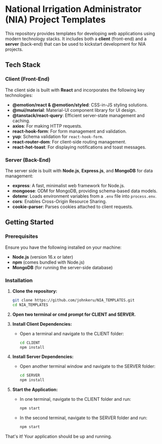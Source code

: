 # National Irrigation Administrator (NIA) Project Templates

This repository provides templates for developing web applications using modern technology stacks. It includes both a **client** (front-end) and a **server** (back-end) that can be used to kickstart development for NIA projects.

## Tech Stack

### Client (Front-End)
The client side is built with **React** and incorporates the following key technologies:
- **@emotion/react & @emotion/styled**: CSS-in-JS styling solutions.
- **@mui/material**: Material-UI component library for UI design.
- **@tanstack/react-query**: Efficient server-state management and caching.
- **axios**: For making HTTP requests.
- **react-hook-form**: For form management and validation.
- **yup**: Schema validation for `react-hook-form`.
- **react-router-dom**: For client-side routing management.
- **react-hot-toast**: For displaying notifications and toast messages.

### Server (Back-End)
The server side is built with **Node.js**, **Express.js**, and **MongoDB** for data management:
- **express**: A fast, minimalist web framework for Node.js.
- **mongoose**: ODM for MongoDB, providing schema-based data models.
- **dotenv**: Loads environment variables from a `.env` file into `process.env`.
- **cors**: Enables Cross-Origin Resource Sharing.
- **cookie-parser**: Parses cookies attached to client requests.

## Getting Started

### Prerequisites
Ensure you have the following installed on your machine:
- **Node.js** (version 16.x or later)
- **npm** (comes bundled with Node.js)
- **MongoDB** (for running the server-side database)

### Installation
1. **Clone the repository:**
   ```bash
   git clone https://github.com/johnkeru/NIA_TEMPLATES.git
   cd NIA_TEMPLATES
   ```
2. **Open two terminal or cmd prompt for CLIENT and SERVER.**
3. **Install Client Dependencies:**
   - Open a terminal and navigate to the CLIENT folder:
     ```bash
     cd CLIENT
     npm install
     ```

4. **Install Server Dependencies:**
   - Open another terminal window and navigate to the SERVER folder:
     ```bash
     cd SERVER
     npm install
     ```

5. **Start the Application:**
   - In one terminal, navigate to the CLIENT folder and run:
     ```bash
     npm start
     ```
   - In the second terminal, navigate to the SERVER folder and run:
     ```bash
     npm start
     ```

That's it! Your application should be up and running.
